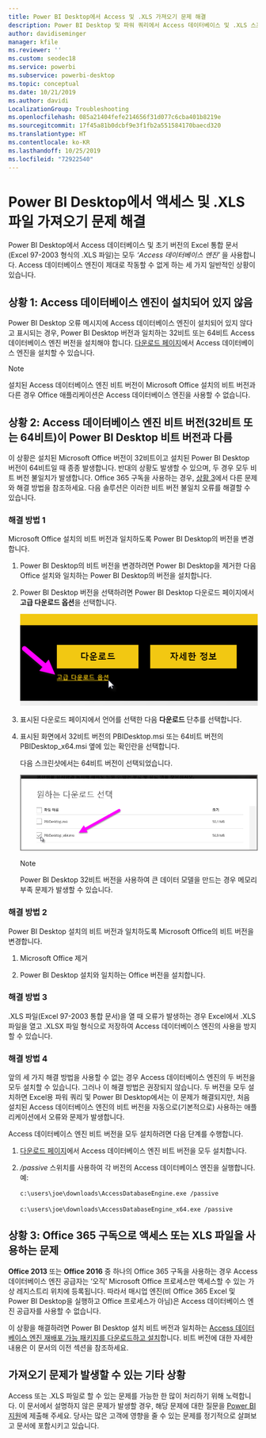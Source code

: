 ```yaml
---
title: Power BI Desktop에서 Access 및 .XLS 가져오기 문제 해결
description: Power BI Desktop 및 파워 쿼리에서 Access 데이터베이스 및 .XLS 스프레드시트 가져오기 문제 해결
author: davidiseminger
manager: kfile
ms.reviewer: ''
ms.custom: seodec18
ms.service: powerbi
ms.subservice: powerbi-desktop
ms.topic: conceptual
ms.date: 10/21/2019
ms.author: davidi
LocalizationGroup: Troubleshooting
ms.openlocfilehash: 085a21404fefe214656f31d077c6cba401b8219e
ms.sourcegitcommit: 17f45a81b0dcbf9e3f1fb2a551584170baecd320
ms.translationtype: HT
ms.contentlocale: ko-KR
ms.lasthandoff: 10/25/2019
ms.locfileid: "72922540"
---
```

# <a name="resolve-issues-importing-access-and-xls-files-in-power-bi-desktop"></a>Power BI Desktop에서 액세스 및 .XLS 파일 가져오기 문제 해결

Power BI Desktop에서 Access 데이터베이스 및 초기 버전의 Excel 통합 문서(Excel 97-2003 형식의 .XLS 파일)는 모두 *‘Access 데이터베이스 엔진’* 을 사용합니다. Access 데이터베이스 엔진이 제대로 작동할 수 없게 하는 세 가지 일반적인 상황이 있습니다.

## <a name="situation-1-no-access-database-engine-is-installed"></a>상황 1: Access 데이터베이스 엔진이 설치되어 있지 않음

Power BI Desktop 오류 메시지에 Access 데이터베이스 엔진이 설치되어 있지 않다고 표시되는 경우, Power BI Desktop 버전과 일치하는 32비트 또는 64비트 Access 데이터베이스 엔진 버전을 설치해야 합니다. [다운로드 페이지](http://www.microsoft.com/download/details.aspx?id=13255)에서 Access 데이터베이스 엔진을 설치할 수 있습니다.

>[!NOTE]
>설치된 Access 데이터베이스 엔진 비트 버전이 Microsoft Office 설치의 비트 버전과 다른 경우 Office 애플리케이션은 Access 데이터베이스 엔진을 사용할 수 없습니다.

## <a name="situation-2-the-access-database-engine-bit-version-32-bit-or-64-bit-is-different-from-your-power-bi-desktop-bit-version"></a>상황 2: Access 데이터베이스 엔진 비트 버전(32비트 또는 64비트)이 Power BI Desktop 비트 버전과 다름

이 상황은 설치된 Microsoft Office 버전이 32비트이고 설치된 Power BI Desktop 버전이 64비트일 때 종종 발생합니다. 반대의 상황도 발생할 수 있으며, 두 경우 모두 비트 버전 불일치가 발생합니다. Office 365 구독을 사용하는 경우, [상황 3](#situation-3-trouble-using-access-or-xls-files-with-an-office-365-subscription)에서 다른 문제와 해결 방법을 참조하세요. 다음 솔루션은 이러한 비트 버전 불일치 오류를 해결할 수 있습니다.

### <a name="solution-1"></a>해결 방법 1

Microsoft Office 설치의 비트 버전과 일치하도록 Power BI Desktop의 버전을 변경합니다. 

1. Power BI Desktop의 비트 버전을 변경하려면 Power BI Desktop을 제거한 다음 Office 설치와 일치하는 Power BI Desktop의 버전을 설치합니다. 

1. Power BI Desktop 버전을 선택하려면 Power BI Desktop 다운로드 페이지에서 **고급 다운로드 옵션**을 선택합니다.
   
   ![Power BI Desktop 다운로드 페이지의 고급 다운로드 옵션](media/desktop-access-database-errors/desktop-access-errors-1.png)
   
1. 표시된 다운로드 페이지에서 언어를 선택한 다음 **다운로드** 단추를 선택합니다. 
 
1. 표시된 화면에서 32비트 버전의 PBIDesktop.msi 또는 64비트 버전의 PBIDesktop_x64.msi 옆에 있는 확인란을 선택합니다. 

   다음 스크린샷에서는 64비트 버전이 선택되었습니다.
   
   ![Power BI Desktop 다운로드 유형 선택](media/desktop-access-database-errors/desktop-access-errors-2.png)
   
   >[!NOTE]
   >Power BI Desktop 32비트 버전을 사용하여 큰 데이터 모델을 만드는 경우 메모리 부족 문제가 발생할 수 있습니다.

### <a name="solution-2"></a>해결 방법 2

Power BI Desktop 설치의 비트 버전과 일치하도록 Microsoft Office의 비트 버전을 변경합니다.

1. Microsoft Office 제거

2. Power BI Desktop 설치와 일치하는 Office 버전을 설치합니다.

### <a name="solution-3"></a>해결 방법 3

.XLS 파일(Excel 97-2003 통합 문서)을 열 때 오류가 발생하는 경우 Excel에서 .XLS 파일을 열고 .XLSX 파일 형식으로 저장하여 Access 데이터베이스 엔진의 사용을 방지할 수 있습니다.

### <a name="solution-4"></a>해결 방법 4

앞의 세 가지 해결 방법을 사용할 수 없는 경우 Access 데이터베이스 엔진의 두 버전을 모두 설치할 수 있습니다. 그러나 이 해결 방법은 권장되지 않습니다. 두 버전을 모두 설치하면 Excel용 파워 쿼리 및 Power BI Desktop에서는 이 문제가 해결되지만, 처음 설치된 Access 데이터베이스 엔진의 비트 버전을 자동으로(기본적으로) 사용하는 애플리케이션에서 오류와 문제가 발생합니다. 

Access 데이터베이스 엔진 비트 버전을 모두 설치하려면 다음 단계를 수행합니다.

1. [다운로드 페이지](http://www.microsoft.com/download/details.aspx?id=13255)에서 Access 데이터베이스 엔진 비트 버전을 모두 설치합니다. 

1. */passive* 스위치를 사용하여 각 버전의 Access 데이터베이스 엔진을 실행합니다. 예:
   
       c:\users\joe\downloads\AccessDatabaseEngine.exe /passive
   
       c:\users\joe\downloads\AccessDatabaseEngine_x64.exe /passive

## <a name="situation-3-trouble-using-access-or-xls-files-with-an-office-365-subscription"></a>상황 3: Office 365 구독으로 액세스 또는 XLS 파일을 사용하는 문제

**Office 2013** 또는 **Office 2016** 중 하나의 Office 365 구독을 사용하는 경우 Access 데이터베이스 엔진 공급자는 ‘오직’ Microsoft Office 프로세스만 액세스할 수 있는 가상 레지스트리 위치에 등록됩니다.  따라서 매시업 엔진(비 Office 365 Excel 및 Power BI Desktop을 실행하고 Office 프로세스가 아님)은 Access 데이터베이스 엔진 공급자를 사용할 수 없습니다.

이 상황을 해결하려면 Power BI Desktop 설치 비트 버전과 일치하는 [Access 데이터베이스 엔진 재배포 가능 패키지를 다운로드하고 설치](http://www.microsoft.com/download/details.aspx?id=13255)합니다. 비트 버전에 대한 자세한 내용은 이 문서의 이전 섹션을 참조하세요.

## <a name="other-situations-that-can-cause-import-issues"></a>가져오기 문제가 발생할 수 있는 기타 상황

Access 또는 .XLS 파일로 할 수 있는 문제를 가능한 한 많이 처리하기 위해 노력합니다. 이 문서에서 설명하지 않은 문제가 발생할 경우, 해당 문제에 대한 질문을 [Power BI 지원](https://powerbi.microsoft.com/support/)에 제출해 주세요. 당사는 많은 고객에 영향을 줄 수 있는 문제를 정기적으로 살펴보고 문서에 포함시키고 있습니다.

